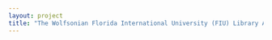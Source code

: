 ```yaml
--- 
layout: project 
title: "The Wolfsonian Florida International University (FIU) Library Archives and Ephemera Collection" 
---
```



